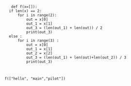 # 
       def f(x=[]):
      if len(x) == 2:
          for i in range(2):
              out = x[0]
              out_1 = x[1]
              out_3 = (len(out_1) + len(out)) / 2
              print(out_3)
      else :
          for i in range(3) :
              out = x[0]
              out_1 = x[1]
              out_2 = x[2]
              out_3 = (len(out_1) + len(out)+len(out_2)) / 3
              print(out_3)



    f(["hello", "main","pilot"])
